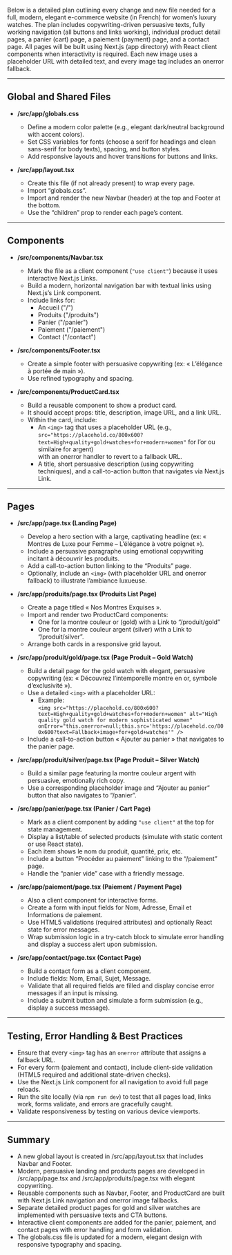 Below is a detailed plan outlining every change and new file needed for a full, modern, elegant e-commerce website (in French) for women’s luxury watches. The plan includes copywriting-driven persuasive texts, fully working navigation (all buttons and links working), individual product detail pages, a panier (cart) page, a paiement (payment) page, and a contact page. All pages will be built using Next.js (app directory) with React client components when interactivity is required. Each new image uses a placeholder URL with detailed text, and every image tag includes an onerror fallback.

---

## Global and Shared Files

- **/src/app/globals.css**  
  - Define a modern color palette (e.g., elegant dark/neutral background with accent colors).  
  - Set CSS variables for fonts (choose a serif for headings and clean sans-serif for body texts), spacing, and button styles.  
  - Add responsive layouts and hover transitions for buttons and links.

- **/src/app/layout.tsx**  
  - Create this file (if not already present) to wrap every page.  
  - Import “globals.css”.  
  - Import and render the new Navbar (header) at the top and Footer at the bottom.  
  - Use the “children” prop to render each page’s content.

---

## Components

- **/src/components/Navbar.tsx**  
  - Mark the file as a client component (`"use client"`) because it uses interactive Next.js Links.  
  - Build a modern, horizontal navigation bar with textual links using Next.js’s Link component.  
  - Include links for:  
    - Accueil ("/")  
    - Produits ("/produits")  
    - Panier ("/panier")  
    - Paiement ("/paiement")  
    - Contact ("/contact")
  
- **/src/components/Footer.tsx**  
  - Create a simple footer with persuasive copywriting (ex: « L’élégance à portée de main »).  
  - Use refined typography and spacing.

- **/src/components/ProductCard.tsx**  
  - Build a reusable component to show a product card.  
  - It should accept props: title, description, image URL, and a link URL.  
  - Within the card, include:  
    - An `<img>` tag that uses a placeholder URL (e.g.,  
      `src="https://placehold.co/800x600?text=High+quality+gold+watches+for+modern+women"` for l’or ou similaire for argent)  
      with an onerror handler to revert to a fallback URL.  
    - A title, short persuasive description (using copywriting techniques), and a call-to-action button that navigates via Next.js Link.

---

## Pages

- **/src/app/page.tsx (Landing Page)**  
  - Develop a hero section with a large, captivating headline (ex: « Montres de Luxe pour Femme – L’élégance à votre poignet »).  
  - Include a persuasive paragraphe using emotional copywriting incitant à découvrir les produits.  
  - Add a call-to-action button linking to the “Produits” page.  
  - Optionally, include an `<img>` (with placeholder URL and onerror fallback) to illustrate l’ambiance luxueuse.

- **/src/app/produits/page.tsx (Produits List Page)**  
  - Create a page titled « Nos Montres Exquises ».  
  - Import and render two ProductCard components:  
    - One for la montre couleur or (gold) with a Link to “/produit/gold”  
    - One for la montre couleur argent (silver) with a Link to “/produit/silver”.  
  - Arrange both cards in a responsive grid layout.

- **/src/app/produit/gold/page.tsx (Page Produit – Gold Watch)**  
  - Build a detail page for the gold watch with elegant, persuasive copywriting (ex: « Découvrez l’intemporelle montre en or, symbole d’exclusivité »).  
  - Use a detailed `<img>` with a placeholder URL:  
    - Example:  
      `<img src="https://placehold.co/800x600?text=High+quality+gold+watches+for+modern+women" alt="High quality gold watch for modern sophisticated women" onError="this.onerror=null;this.src='https://placehold.co/800x600?text=Fallback+image+for+gold+watches'" />`  
  - Include a call-to-action button « Ajouter au panier » that navigates to the panier page.

- **/src/app/produit/silver/page.tsx (Page Produit – Silver Watch)**  
  - Build a similar page featuring la montre couleur argent with persuasive, emotionally rich copy.  
  - Use a corresponding placeholder image and “Ajouter au panier” button that also navigates to “/panier”.

- **/src/app/panier/page.tsx (Panier / Cart Page)**  
  - Mark as a client component by adding `"use client"` at the top for state management.  
  - Display a list/table of selected products (simulate with static content or use React state).  
  - Each item shows le nom du produit, quantité, prix, etc.  
  - Include a button “Procéder au paiement” linking to the “/paiement” page.  
  - Handle the “panier vide” case with a friendly message.

- **/src/app/paiement/page.tsx (Paiement / Payment Page)**  
  - Also a client component for interactive forms.  
  - Create a form with input fields for Nom, Adresse, Email et Informations de paiement.  
  - Use HTML5 validations (required attributes) and optionally React state for error messages.  
  - Wrap submission logic in a try-catch block to simulate error handling and display a success alert upon submission.

- **/src/app/contact/page.tsx (Contact Page)**  
  - Build a contact form as a client component.  
  - Include fields: Nom, Email, Sujet, Message.  
  - Validate that all required fields are filled and display concise error messages if an input is missing.  
  - Include a submit button and simulate a form submission (e.g., display a success message).

---

## Testing, Error Handling & Best Practices

- Ensure that every `<img>` tag has an `onerror` attribute that assigns a fallback URL.  
- For every form (paiement and contact), include client-side validation (HTML5 required and additional state-driven checks).  
- Use the Next.js Link component for all navigation to avoid full page reloads.  
- Run the site locally (via `npm run dev`) to test that all pages load, links work, forms validate, and errors are gracefully caught.  
- Validate responsiveness by testing on various device viewports.

---

## Summary

- A new global layout is created in /src/app/layout.tsx that includes Navbar and Footer.  
- Modern, persuasive landing and products pages are developed in /src/app/page.tsx and /src/app/produits/page.tsx with elegant copywriting.  
- Reusable components such as Navbar, Footer, and ProductCard are built with Next.js Link navigation and onerror image fallbacks.  
- Separate detailed product pages for gold and silver watches are implemented with persuasive texts and CTA buttons.  
- Interactive client components are added for the panier, paiement, and contact pages with error handling and form validation.  
- The globals.css file is updated for a modern, elegant design with responsive typography and spacing.
